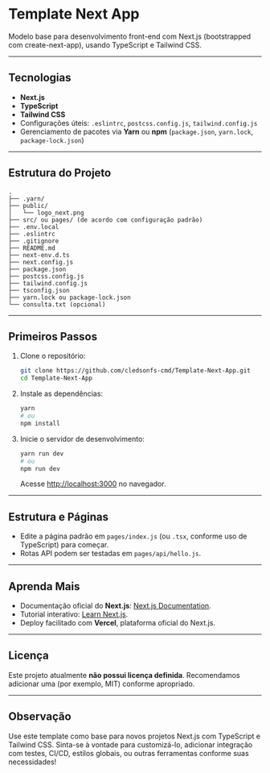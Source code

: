 # Template Next App

Modelo base para desenvolvimento front-end com Next.js (bootstrapped com create-next-app), usando TypeScript e Tailwind CSS.

---

##  Tecnologias

- **Next.js**
- **TypeScript**
- **Tailwind CSS**
- Configurações úteis: `.eslintrc`, `postcss.config.js`, `tailwind.config.js`
- Gerenciamento de pacotes via **Yarn** ou **npm** (`package.json`, `yarn.lock`, `package-lock.json`)

---

##  Estrutura do Projeto

```text
.
├── .yarn/
├── public/
│   └── logo_next.png
├── src/ ou pages/ (de acordo com configuração padrão)
├── .env.local
├── .eslintrc
├── .gitignore
├── README.md
├── next-env.d.ts
├── next.config.js
├── package.json
├── postcss.config.js
├── tailwind.config.js
├── tsconfig.json
├── yarn.lock ou package-lock.json
└── consulta.txt (opcional)
```

---

##  Primeiros Passos

1. Clone o repositório:
   ```bash
   git clone https://github.com/cledsonfs-cmd/Template-Next-App.git
   cd Template-Next-App
   ```

2. Instale as dependências:
   ```bash
   yarn
   # ou
   npm install
   ```

3. Inicie o servidor de desenvolvimento:
   ```bash
   yarn run dev
   # ou
   npm run dev
   ```
   Acesse [http://localhost:3000](http://localhost:3000) no navegador.

---

##  Estrutura e Páginas

- Edite a página padrão em `pages/index.js` (ou `.tsx`, conforme uso de TypeScript) para começar.
- Rotas API podem ser testadas em `pages/api/hello.js`.

---

##  Aprenda Mais

- Documentação oficial do **Next.js**: [Next.js Documentation](https://nextjs.org).
- Tutorial interativo: [Learn Next.js](https://nextjs.org/learn).
- Deploy facilitado com **Vercel**, plataforma oficial do Next.js.

---

##  Licença

Este projeto atualmente **não possui licença definida**. Recomendamos adicionar uma (por exemplo, MIT) conforme apropriado.

---

##  Observação

Use este template como base para novos projetos Next.js com TypeScript e Tailwind CSS. Sinta-se à vontade para customizá-lo, adicionar integração com testes, CI/CD, estilos globais, ou outras ferramentas conforme suas necessidades!
